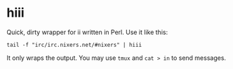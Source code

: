hiii
====

Quick, dirty wrapper for ii written in Perl. Use it like this:

    tail -f "irc/irc.nixers.net/#nixers" | hiii

It only wraps the output. You may use `tmux` and `cat > in` to send messages.
